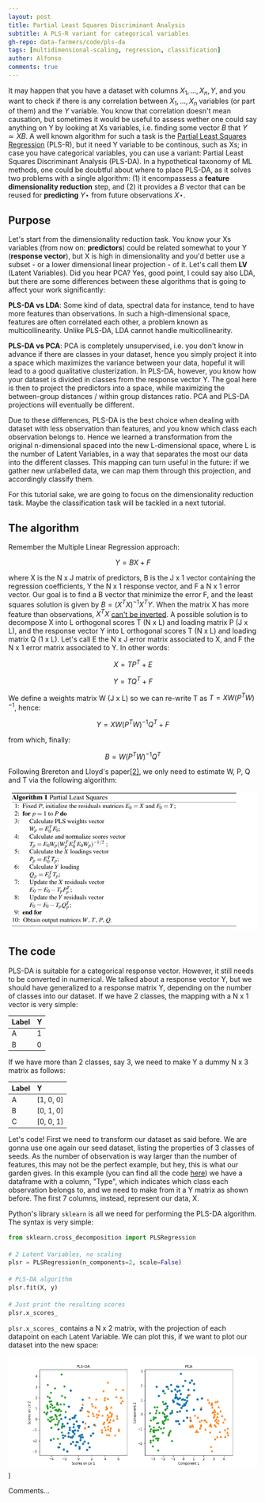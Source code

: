 ```yaml
---
layout: post
title: Partial Least Squares Discriminant Analysis
subtitle: A PLS-R variant for categorical variables
gh-repo: data-farmers/code/pls-da
tags: [multidimensional-scaling, regression, classification]
author: Alfonso
comments: true
---
```



It may happen that you have a dataset with columns $X_1, ..., X_n, Y$, and you want to check if there is any correlation between $X_1, ..., X_n$ variables (or part of them) and the $Y$ variable. You know that correlation doesn't mean causation, but sometimes it would be useful to assess wether one could say anything on Y by looking at Xs variables, i.e. finding some vector $B$ that $Y \simeq XB$. A well known algorithm for such a task is the [Partial Least Squares Regression](https://data-farmers.github.io/2019-06-12-partial-least-squares-regression) (PLS-R), but it need Y variable to be continous, such as Xs; in case you have categorical variables, you can use a variant: Partial Least Squares Discriminant Analysis (PLS-DA). In a hypothetical taxonomy of ML methods, one could be doubtful about where to place PLS-DA, as it solves two problems with a single algorithm: (1) it encompassess a **feature dimensionality reduction** step, and (2) it provides a $B$ vector that can be reused for **predicting** $Y\star$ from future observations $X\star$.

## Purpose

Let's start from the dimensionality reduction task. You know your Xs variables (from now on: **predictors**) could be related somewhat to your Y (**response vector**), but X is high in dimensionality and you'd better use a subset - or a lower dimensional linear projection - of it. Let's call them **LV** (Latent Variables). Did you hear PCA? Yes, good point, I could say also LDA, but there are some differences between these algorithms that is going to affect your work significantly:


**PLS-DA vs LDA**: Some kind of data, spectral data for instance, tend to have more features than observations. In such a high-dimensional space, features are often correlated each other, a problem known as multicollinearity. Unlike PLS-DA, LDA cannot handle multicollinearity.


**PLS-DA vs PCA**: PCA is completely unsupervised, i.e. you don't know in advance if there are classes in your dataset, hence you simply project it into a space which maximizes the variance between your data, hopeful it will lead to a good qualitative clusterization. In PLS-DA, however, you know how your dataset is divided in classes from the response vector Y. The goal here is then to project the predictors into a space, while maximizing the between-group distances / within group distances ratio. PCA and PLS-DA projections will eventually be different.

Due to these differences, PLS-DA is the best choice when dealing with dataset with less observation than features, and you know which class each observation belongs to.
Hence we learned a transformation from the original n-dimensional spaced into the new L-dimensional space, where L is the number of Latent Variables, in a way that separates the most our data into the different classes. This mapping can turn useful in the future: if we gather new unlabelled data, we can map them through this projection, and accordingly classify them.

For this tutorial sake, we are going to focus on the dimensionality reduction task. Maybe the classification task will be tackled in a next tutorial.


## The algorithm

Remember the Multiple Linear Regression approach:

$$Y = BX + F$$

where X is the N x J matrix of predictors, B is the J x 1 vector containing the regression coefficients, Y the N x 1 response vector, and F a N x 1 error vector. Our goal is to find a B vector that minimize the error F, and the least squares solution is given by $B = (X^{T}X)^{-1}X^{T}Y$. When the matrix X has more feature than observations, $X^TX$ [can't be inverted](https://stats.stackexchange.com/questions/247720/why-is-within-class-scatter-matrix-in-lda-singular). A possible solution is to decompose X into L orthogonal scores T (N x L) and loading matrix P (J x L), and the response vector Y into L orthogonal scores T (N x L) and loading matrix Q (1 x L). Let's call E the N x J error matrix associated to X, and F the N x 1 error matrix associated to Y. In other words:

$$X = TP^T + E$$

$$Y = TQ^T + F$$

We define a weights matrix W (J x L) so we can re-write T as $T = XW(P^{T}W)^{-1}$, hence:

$$Y = XW(P^{T}W)^{-1}Q^{T} + F$$

from which, finally:

$$B = W(P^{T}W)^{-1}Q^{T}$$

Following Brereton and Lloyd's paper[[2]](https://onlinelibrary.wiley.com/doi/full/10.1002/cem.2609), we only need to estimate W, P, Q and T via the following algorithm:

![algorithm](../img/pls-da/algorith.png)


## The code

PLS-DA is suitable for a categorical response vector. However, it still needs to be converted in numerical. We talked about a response vector Y, but we should have generalized to a response matrix Y, depending on the number of classes into our dataset. If we have 2 classes, the mapping with a N x 1 vector is very simple:

| Label | Y |
| :------ |:--- |
| A | 1 |
| B | 0 |

If we have more than 2 classes, say 3, we need to make Y a dummy N x 3 matrix as follows:

| Label | Y |
| :------ |:--- |
| A | [1, 0, 0] |
| B | [0, 1, 0] |
| C | [0, 0, 1] |


Let's code! First we need to transform our dataset as said before. We are gonna use one again our seed dataset, listing the properties of 3 classes of seeds. As the number of observation is way larger than the number of features, this may not be the perfect example, but hey, this is what our garden gives. In this example (you can find all the code [here](https://www.github.com/data-farmers/code/pls-da/)) we have a dataframe with a column, "Type", which indicates which class each observation belongs to, and we need to make from it a Y matrix as shown before. The first 7 columns, instead, represent our data, X.

Python's library `sklearn` is all we need for performing the PLS-DA algorithm. The syntax is very simple:


```python
from sklearn.cross_decomposition import PLSRegression

# 2 Latent Variables, no scaling
plsr = PLSRegression(n_components=2, scale=False)

# PLS-DA algorithm
plsr.fit(X, y)

# Just print the resulting scores
plsr.x_scores_
```

`plsr.x_scores_` contains a N x 2 matrix, with the projection of each datapoint on each Latent Variable. We can plot this, if we want to plot our dataset into the new space:

![plsda_plot1](../img/pls-da/plot1.png))

Comments...




